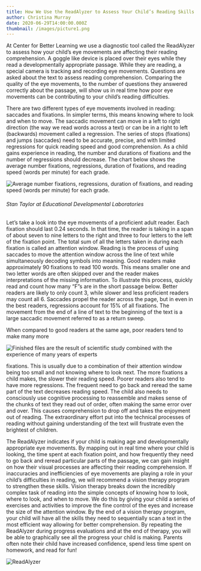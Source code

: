 ```yaml
---
title: How We Use the ReadAlyzer to Assess Your Child’s Reading Skills
author: Christina Murray
date: 2020-06-29T14:00:00.000Z
thumbnail: /images/picture1.png
---
```


At Center for Better Learning we use a diagnostic tool called the ReadAlyzer to assess how your child’s eye movements are affecting their reading comprehension. A goggle like device is placed over their eyes while they read a developmentally appropriate passage. While they are reading, a special camera is tracking and recording eye movements. Questions are asked about the text to assess reading comprehension. Comparing the quality of the eye movements, to the number of questions they answered correctly about the passage, will show us in real time how poor eye movements can be contributing to your child’s reading difficulties.

There are two different types of eye movements involved in reading: saccades and fixations. In simpler terms, this means knowing where to look and when to move. The saccadic movement can move in a left to right direction (the way we read words across a text) or can be in a right to left (backwards) movement called a regression. The series of stops (fixations) and jumps (saccades) need to be accurate, precise, and with limited regressions for quick reading speed and good comprehension. As a child gains experience in reading, the number and durations of fixations and the number of regressions should decrease. The chart below shows the average number fixations, regressions, duration of fixations, and reading speed (words per minute) for each grade.

![Average number fixations, regressions, duration of fixations, and reading speed (words per minute) for each grade.](/images/picture2.png)

###### _Stan Taylor at Educational Developmental Laboratories_

Let’s take a look into the eye movements of a proficient adult reader. Each fixation should last 0.24 seconds. In that time, the reader is taking in a span of about seven to nine letters to the right and three to four letters to the left of the fixation point. The total sum of all the letters taken in during each fixation is called an attention window. Reading is the process of using saccades to move the attention window across the line of text while simultaneously decoding symbols into meaning. Good readers make approximately 90 fixations to read 100 words. This means smaller one and two letter words are often skipped over and the reader makes interpretations of the missing information. To illustrate this process, quickly read and count how many “F”s are in the short passage below. Better readers are likely to only count 3, while slower and less proficient readers may count all 6. Saccades propel the reader across the page, but in even in the best readers, regressions account for 15% of all fixations. The movement from the end of a line of text to the beginning of the text is a large saccadic movement referred to as a return sweep.

When compared to good readers at the same age, poor readers tend to make many more

![Finished files are the result of scientific study combined with the experience of many years of experts](/images/picture3.png)

fixations. This is usually due to a combination of their attention window being too small and not knowing where to look next. The more fixations a child makes, the slower their reading speed. Poorer readers also tend to have more regressions. The frequent need to go back and reread the same part of the text decreases reading speed. The child also needs to consciously use cognitive processing to reassemble and makes sense of the chunks of text they read out of order, often making the same error over and over. This causes comprehension to drop off and takes the enjoyment out of reading. The extraordinary effort put into the technical processes of reading without gaining understanding of the text will frustrate even the brightest of children.

The ReadAlyzer indicates if your child is making age and developmentally appropriate eye movements. By mapping out in real time where your child is looking, the time spent at each fixation point, and how frequently they need to go back and reread particular parts of the passage, we can gain insight on how their visual processes are affecting their reading comprehension. If inaccuracies and inefficiencies of eye movements are playing a role in your child’s difficulties in reading, we will recommend a vision therapy program to strengthen these skills. Vision therapy breaks down the incredibly complex task of reading into the simple concepts of knowing how to look, where to look, and when to move. We do this by giving your child a series of exercises and activities to improve the fine control of the eyes and increase the size of the attention window. By the end of a vision therapy program, your child will have all the skills they need to sequentially scan a text in the most efficient way allowing for better comprehension. By repeating the ReadAlyzer during progress evaluations and at the end of therapy, you will be able to graphically see all the progress your child is making. Parents often note their child have increased confidence, spend less time spent on homework, and read for fun!

![ReadAlyzer](/images/picture1.png)
